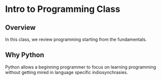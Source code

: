 # Intro to Programming Class

## Overview

In this class, we review programming starting from the fundamentals. 



## Why Python

Python allows a beginning programmer to focus on learning programming without getting mired in language specific indiosynchrasies. 


